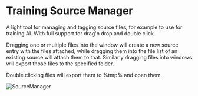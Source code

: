 # Training Source Manager

A light tool for managing and tagging source files, for example to use for training AI.
With full support for drag'n drop and double click.

Dragging one or multiple files into the window will create a new source entry with the files attached, while dragging them into the file list of an existing source will attach them to that.
Similarly dragging files into windows will export those files to the specified folder.

Double clicking files will export them to %tmp% and open them.

![SourceManager](https://user-images.githubusercontent.com/64704191/141687874-956ce147-392e-4dfa-9788-f2e696082d6e.png)
